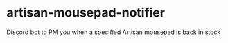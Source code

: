 # artisan-mousepad-notifier
Discord bot to PM you when a specified Artisan mousepad is back in stock
